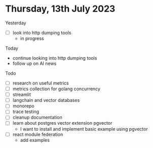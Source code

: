 # Thursday, 13th July 2023

Yesterday
- [  ] look into http dumping tools
	- in progress

Today
- continue looking into http dumping tools
- follow up on AI news

Todo
- [ ] research on useful metrics
- [ ] metrics collection for golang concurrency
- [ ] streamlit
- [ ] langchain and vector databases
- [ ] monorepo
- [ ] trace testing
- [ ] cleanup documentation
- [ ] learn about postgres vector extension pgvector
	- I want to install and implement basic example using pgvector
- [ ] react module federation
  - add examples
